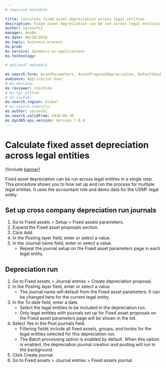 ```yaml
--- 
# required metadata 
 
title: Calculate fixed asset depreciation across legal entities
description: Fixed asset depreciation can be run across legal entities in a single step. 
author: saraschi2
manager: AnnBe 
ms.date: 08/29/2018
ms.topic: business-process 
ms.prod:  
ms.service: dynamics-ax-applications 
ms.technology:  
 
# optional metadata 
 
ms.search.form: AssetParameters, AssetProposalDepreciation, DefaultDashboard, LedgerJournalTable   
audience: Application User 
# ms.devlang:  
ms.reviewer: roschlom
# ms.tgt_pltfrm:  
# ms.custom:  
ms.search.region: Global
# ms.search.industry: 
ms.author: saraschi
ms.search.validFrom: 2016-06-30 
ms.dyn365.ops.version: Version 7.0.0 
---
```

# Calculate fixed asset depreciation across legal entities

[!include [banner](../../includes/banner.md)]

Fixed asset depreciation can be run across legal entities in a single step. This procedure shows you to how set up and run the process for multiple legal entities. It uses the accountant role and demo data for the USMF legal entity.


## Set up cross company depreciation run journals
1. Go to Fixed assets > Setup > Fixed assets parameters.
2. Expand the Fixed asset proposals section.
3. Click Add.
4. In the Posting layer field, enter or select a value.
5. In the Journal name field, enter or select a value.
    * Repeat the journal setup on the Fixed asset parameters page in each legal entity.  

## Depreciation run
1. Go to Fixed assets > Journal entries > Create depreciation proposal.
2. In the Posting layer field, enter or select a value.
    * The journal name will default from the Fixed asset parameters. It can be changed here for the current legal entity.  
3. In the To date field, enter a date.
    * Select the legal entities to be included in the depreciation run.  
    * Only legal entities with journals set up for Fixed asset proposals on the Fixed asset parameters page will be shown in the list.  
4. Select Yes in the Post journals field.
    * Filtering fields include all fixed assets, groups, and books for the legal entities selected for this depreciation run.  
    * The Batch processing option is enabled by default. When this option is enabled, the depreciation journal creation and posting will run in the background.  
5. Click Create journal.
6. Go to Fixed assets > Journal entries > Fixed assets journal.


